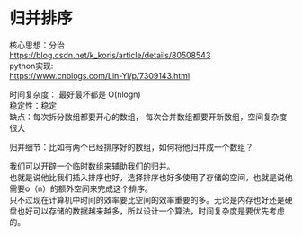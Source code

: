 # 归并排序
核心思想：分治<br>
https://blog.csdn.net/k_koris/article/details/80508543<br>
python实现:<br>
https://www.cnblogs.com/Lin-Yi/p/7309143.html<br>

时间复杂度： 最好最坏都是 O(nlogn)<br>
稳定性：稳定<br>
缺点：每次拆分数组都要开心的数组， 每次合并数组都要开新数组，空间复杂度很大<br>

归并细节：比如有两个已经排序好的数组，如何将他归并成一个数组？<br>

我们可以开辟一个临时数组来辅助我们的归并。<br>
也就是说他比我们插入排序也好，选择排序也好多使用了存储的空间，也就是说他需要o（n）的额外空间来完成这个排序。<br>
只不过现在计算机中时间的效率要比空间的效率重要的多。无论是内存也好还是硬盘也好可以存储的数据越来越多，所以设计一个算法，时间复杂度是要优先考虑的。<br>
